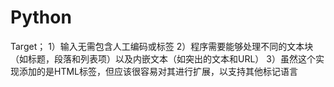 # Python
Target；
    1）输入无需包含人工编码或标签
    2）程序需要能够处理不同的文本块（如标题，段落和列表项）以及内嵌文本（如突出的文本和URL）
    3）虽然这个实现添加的是HTML标签，但应该很容易对其进行扩展，以支持其他标记语言
